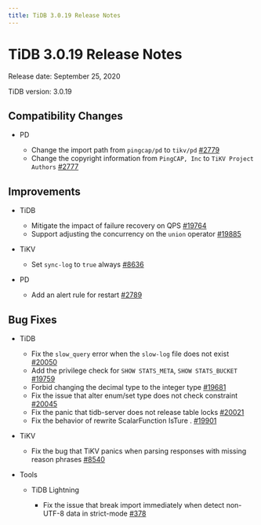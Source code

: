 ```yaml
---
title: TiDB 3.0.19 Release Notes
---
```


# TiDB 3.0.19 Release Notes

Release date: September 25, 2020

TiDB version: 3.0.19

## Compatibility Changes

+ PD

    - Change the import path from `pingcap/pd` to `tikv/pd` [#2779](https://github.com/pingcap/pd/pull/2779)
    - Change the copyright information from `PingCAP, Inc` to `TiKV Project Authors` [#2777](https://github.com/pingcap/pd/pull/2777)

## Improvements

+ TiDB

    - Mitigate the impact of failure recovery on QPS [#19764](https://github.com/pingcap/tidb/pull/19764)
    - Support adjusting the concurrency on the `union` operator [#19885](https://github.com/pingcap/tidb/pull/19885)

+ TiKV

    - Set `sync-log` to `true` always [#8636](https://github.com/tikv/tikv/pull/8636)

+ PD

    - Add an alert rule for restart [#2789](https://github.com/pingcap/pd/pull/2789)

## Bug Fixes

+ TiDB

    - Fix the `slow_query` error when the `slow-log` file does not exist [#20050](https://github.com/pingcap/tidb/pull/20050)
    - Add the privilege check for `SHOW STATS_META`, `SHOW STATS_BUCKET` [#19759](https://github.com/pingcap/tidb/pull/19759)
    - Forbid changing the decimal type to the integer type [#19681](https://github.com/pingcap/tidb/pull/19681)
    - Fix the issue that alter enum/set type does not check constraint [#20045](https://github.com/pingcap/tidb/pull/20045)
    - Fix the panic that tidb-server does not release table locks [#20021](https://github.com/pingcap/tidb/pull/20021)
    - Fix the behavior of rewrite ScalarFunction IsTure . [#19901](https://github.com/pingcap/tidb/pull/19901)

+ TiKV

    - Fix the bug that TiKV panics when parsing responses with missing reason phrases [#8540](https://github.com/tikv/tikv/pull/8540)

+ Tools

    + TiDB Lightning

        - Fix the issue that break import immediately when detect non-UTF-8 data in strict-mode  [#378](https://github.com/pingcap/tidb-lightning/pull/378)
